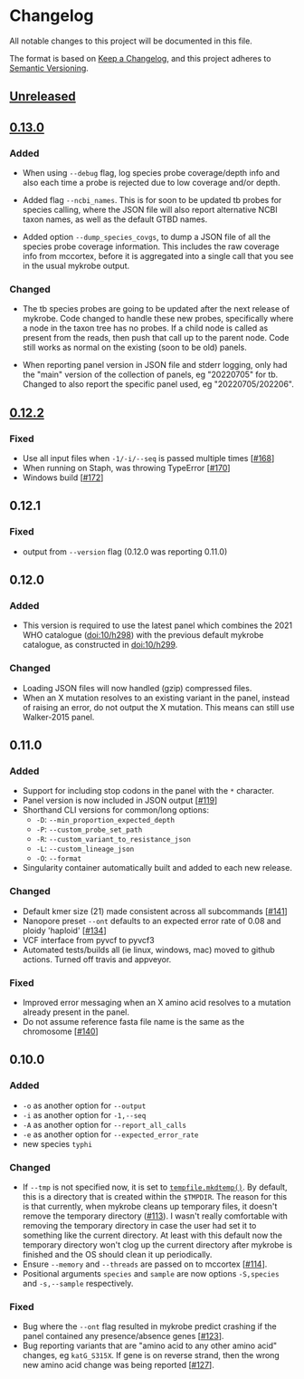 # Changelog

All notable changes to this project will be documented in this file.

The format is based on [Keep a Changelog](https://keepachangelog.com/en/1.0.0/), and
this project adheres to [Semantic Versioning](https://semver.org/spec/v2.0.0.html).

## [Unreleased]


## [0.13.0]

### Added

- When using `--debug` flag, log species probe coverage/depth info and also each
  time a probe is rejected due to low coverage and/or depth.

- Added flag `--ncbi_names`. This is for soon to be updated tb probes for
  species calling, where the JSON file will also report alternative NCBI taxon
  names, as well as the default GTBD names.

- Added option `--dump_species_covgs`, to dump a JSON file of all the species
  probe coverage information. This includes the raw coverage info from mccortex,
  before it is aggregated into a single call that you see in the usual
  mykrobe output.

### Changed

- The tb species probes are going to be updated after the next release of
  mykrobe. Code changed to handle these new probes, specifically where a node in
  the taxon tree has no probes. If a child node is called as present from the
  reads, then push that call up to the parent node. Code still works as normal
  on the existing (soon to be old) panels.

- When reporting panel version in JSON file and stderr logging, only had
  the "main" version of the collection of panels, eg "20220705" for tb.
  Changed to also report the specific panel used, eg "20220705/202206".

## [0.12.2]

### Fixed

- Use all input files when `-1/-i/--seq` is passed multiple times [[#168][168]]
- When running on Staph, was throwing TypeError [[#170][170]]
- Windows build [[#172][172]]

## 0.12.1

### Fixed

-  output from `--version` flag (0.12.0 was reporting 0.11.0)

## 0.12.0

### Added

- This version is required to use the latest panel which combines the 2021 WHO
  catalogue ([doi:10/h298](https://doi.org/10/h298)) with the previous default mykrobe
  catalogue, as constructed in [doi:10/h299](https://doi.org/10/h299).

### Changed

- Loading JSON files will now handled (gzip) compressed files.
- When an X mutation resolves to an existing variant in the panel, instead of
  raising an error, do not output the X mutation. This means can still use
  Walker-2015 panel.

## 0.11.0

### Added

- Support for including stop codons in the panel with the `*` character.
- Panel version is now included in JSON output [[#119][119]]
- Shorthand CLI versions for common/long options:
    - `-D`: `--min_proportion_expected_depth`
    - `-P`: `--custom_probe_set_path`
    - `-R`: `--custom_variant_to_resistance_json`
    - `-L`: `--custom_lineage_json`
    - `-O`: `--format`
- Singularity container automatically built and added to each new release.

### Changed

- Default kmer size (21) made consistent across all subcommands [[#141][141]]
- Nanopore preset `--ont` defaults to an expected error rate of 0.08 and ploidy
  'haploid' [[#134][134]]
- VCF interface from pyvcf to pyvcf3
- Automated tests/builds all (ie linux, windows, mac) moved to github actions.
  Turned off travis and appveyor.

### Fixed

- Improved error messaging when an X amino acid resolves to a mutation already present
  in the panel.
- Do not assume reference fasta file name is the same as the chromosome [[#140][140]]

## 0.10.0

### Added

- `-o` as another option for `--output`
- `-i` as another option for `-1,--seq`
- `-A` as another option for `--report_all_calls`
- `-e` as another option for `--expected_error_rate`
- new species `typhi`

### Changed

- If `--tmp` is not specified now, it is set to [`tempfile.mkdtemp()`][mkdtemp]. By
  default, this is a directory that is created within the `$TMPDIR`. The reason for this
  is that currently, when mykrobe cleans up temporary files, it doesn't remove the
  temporary directory ([#113][113]). I wasn't really comfortable with removing the
  temporary directory in case the user had set it to something like the current
  directory. At least with this default now the temporary directory won't clog up the
  current directory after mykrobe is finished and the OS should clean it up
  periodically.
- Ensure `--memory` and `--threads` are passed on to mccortex [[#114][114]].
- Positional arguments `species` and `sample` are now options `-S,species` and
  `-s,--sample` respectively.

### Fixed

- Bug where the `--ont` flag resulted in mykrobe predict crashing if the panel
  contained any presence/absence genes [[#123][123]].
- Bug reporting variants that are "amino acid to any other amino acid" changes,
  eg `katG_S315X`. If gene is on reverse strand, then the wrong new amino
  acid change was being reported [[#127][127]].

[113]: https://github.com/Mykrobe-tools/mykrobe/issues/113

[114]: https://github.com/Mykrobe-tools/mykrobe/issues/114

[119]: https://github.com/Mykrobe-tools/mykrobe/issues/119

[123]: https://github.com/Mykrobe-tools/mykrobe/issues/123

[127]: https://github.com/Mykrobe-tools/mykrobe/issues/127

[134]: https://github.com/Mykrobe-tools/mykrobe/issues/134

[140]: https://github.com/Mykrobe-tools/mykrobe/issues/140

[141]: https://github.com/Mykrobe-tools/mykrobe/issues/141

[142]: https://github.com/Mykrobe-tools/mykrobe/issues/142

[168]: https://github.com/Mykrobe-tools/mykrobe/issues/168

[170]: https://github.com/Mykrobe-tools/mykrobe/issues/170

[172]: https://github.com/Mykrobe-tools/mykrobe/issues/172

[Unreleased]: https://github.com/Mykrobe-tools/mykrobe/compare/v0.13.0...HEAD

[0.12.2]: https://github.com/Mykrobe-tools/mykrobe/compare/v0.12.1...v0.12.2

[0.13.0]: https://github.com/Mykrobe-tools/mykrobe/compare/v0.12.2...v0.13.0

[mkdtemp]: https://docs.python.org/3.6/library/tempfile.html#tempfile.mkdtemp


